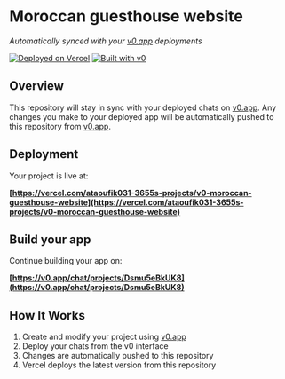 # Moroccan guesthouse website

*Automatically synced with your [v0.app](https://v0.app) deployments*

[![Deployed on Vercel](https://img.shields.io/badge/Deployed%20on-Vercel-black?style=for-the-badge&logo=vercel)](https://vercel.com/ataoufik031-3655s-projects/v0-moroccan-guesthouse-website)
[![Built with v0](https://img.shields.io/badge/Built%20with-v0.app-black?style=for-the-badge)](https://v0.app/chat/projects/Dsmu5eBkUK8)

## Overview

This repository will stay in sync with your deployed chats on [v0.app](https://v0.app).
Any changes you make to your deployed app will be automatically pushed to this repository from [v0.app](https://v0.app).

## Deployment

Your project is live at:

**[https://vercel.com/ataoufik031-3655s-projects/v0-moroccan-guesthouse-website](https://vercel.com/ataoufik031-3655s-projects/v0-moroccan-guesthouse-website)**

## Build your app

Continue building your app on:

**[https://v0.app/chat/projects/Dsmu5eBkUK8](https://v0.app/chat/projects/Dsmu5eBkUK8)**

## How It Works

1. Create and modify your project using [v0.app](https://v0.app)
2. Deploy your chats from the v0 interface
3. Changes are automatically pushed to this repository
4. Vercel deploys the latest version from this repository
